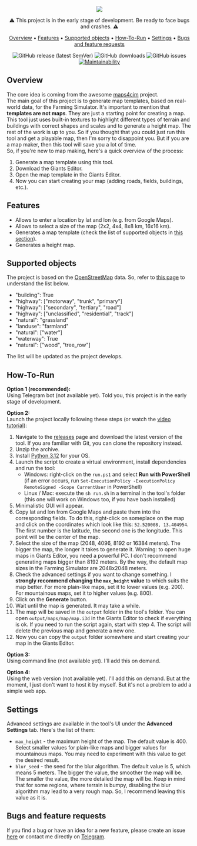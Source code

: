 <div align="center" markdown>
<img src="https://i.postimg.cc/N0Hvm4p4/maps4fs-poster.png">

⚠️ This project is in the early stage of development. Be ready to face bugs and crashes. ⚠️

<p align="center">
  <a href="#Overview">Overview</a> • 
  <a href="#Features">Features</a> • 
  <a href="#Supported-objects">Supported objects</a> • 
  <a href="#How-To-Run">How-To-Run</a> • 
  <a href="Settings">Settings</a> • 
  <a href="#Bugs-and-feature-requests">Bugs and feature requests</a>
</p>

![GitHub release (latest SemVer)](https://img.shields.io/github/v/release/iwatkot/maps4fs)
![GitHub downloads](https://img.shields.io/github/downloads/iwatkot/maps4fs/total)
![GitHub issues](https://img.shields.io/github/issues/iwatkot/maps4fs)
[![Maintainability](https://api.codeclimate.com/v1/badges/b922fd0a7188d37e61de/maintainability)](https://codeclimate.com/github/iwatkot/maps4fs/maintainability) 

</div>

## Overview
The core idea is coming from the awesome [maps4cim](https://github.com/klamann/maps4cim) project.<br>
The main goal of this project is to generate map templates, based on real-world data, for the Farming Simulator. It's important to mention that **templates are not maps**. They are just a starting point for creating a map. This tool just uses built-in textures to highlight different types of terrain and buildings with correct shapes and scales and to generate a height map. The rest of the work is up to you. So if you thought that you could just run this tool and get a playable map, then I'm sorry to disappoint you. But if you are a map maker, then this tool will save you a lot of time.<br>
So, if you're new to map making, here's a quick overview of the process:
1. Generate a map template using this tool.
2. Download the Giants Editor.
3. Open the map template in the Giants Editor.
4. Now you can start creating your map (adding roads, fields, buildings, etc.).

## Features
- Allows to enter a location by lat and lon (e.g. from Google Maps).
- Allows to select a size of the map (2x2, 4x4, 8x8 km, 16x16 km).
- Generates a map template (check the list of supported objects in [this section](#supported-objects)).
- Generates a height map.

## Supported objects
The project is based on the [OpenStreetMap](https://www.openstreetmap.org/) data. So, refer to [this page](https://wiki.openstreetmap.org/wiki/Map_Features) to understand the list below.
- "building": True
- "highway": ["motorway", "trunk", "primary"]
- "highway": ["secondary", "tertiary", "road"]
- "highway": ["unclassified", "residential", "track"]
- "natural": "grassland"
- "landuse": "farmland"
- "natural": ["water"]
- "waterway": True
- "natural": ["wood", "tree_row"]

The list will be updated as the project develops.

## How-To-Run
**Option 1 (recommended):**<br>
Using Telegram bot (not available yet). Told you, this project is in the early stage of development.
<br>

**Option 2:**<br>
Launch the project locally following these steps (or watch the [video tutorial](https://youtu.be/OUzCO7SWKyA)):

1. Navigate to the [releases](https://github.com/iwatkot/maps4fs/releases) page and download the latest version of the tool. If you are familiar with Git, you can clone the repository instead.
2. Unzip the archive.
3. Install [Python 3.12](https://www.python.org/downloads/release/python-3120/) for your OS.
4. Launch the script to create a virtual environment, install dependencies and run the tool:
    - Windows: right-click on the `run.ps1` and select **Run with PowerShell** (if an error occurs, run `Set-ExecutionPolicy -ExecutionPolicy RemoteSigned -Scope CurrentUser` in PowerShell)
    - Linux / Mac: execute the `sh run.sh` in a terminal in the tool's folder (this one will work on Windows too, if you have bash installed)
5. Minimalistic GUI will appear.
6. Copy lat and lon from Google Maps and paste them into the corresponding fields. To do this, right-click on someplace on the map and click on the coordinates which look like this: `52.520008, 13.404954`. The first number is the latitude, the second one is the longitude. This point will be the center of the map.
7. Select the size of the map (2048, 4096, 8192 or 16384 meters). The bigger the map, the longer it takes to generate it. Warning: to open huge maps in Giants Editor, you need a powerful PC. I don't recommend generating maps bigger than 8192 meters. By the way, the default map sizes in the Farming Simulator are 2048x2048 meters.
9. Check the advanced settings if you want to change something. I **strongly recommend changing the `max_height` value** to which suits the map better. For more plain-like maps, set it to lower values (e.g. 200). For mountainous maps, set it to higher values (e.g. 800).
10. Click on the **Generate** button.
11. Wait until the map is generated. It may take a while.
12. The map will be saved in the `output` folder in the tool's folder. You can open `output/maps/map/map.i3d` in the Giants Editor to check if everything is ok. If you need to run the script again, start with step 4. The script will delete the previous map and generate a new one.
13. Now you can copy the `output` folder somewhere and start creating your map in the Giants Editor.

**Option 3:**<br>
Using command line (not available yet). I'll add this on demand.

**Option 4:**<br>
Using the web version (not available yet). I'll add this on demand. But at the moment, I just don't want to host it by myself. But it's not a problem to add a simple web app.

## Settings
Advanced settings are available in the tool's UI under the **Advanced Settings** tab. Here's the list of them:
- `max_height` - the maximum height of the map. The default value is 400. Select smaller values for plain-like maps and bigger values for mountainous maps. You may need to experiment with this value to get the desired result.
- `blur_seed` - the seed for the blur algorithm. The default value is 5, which means 5 meters. The bigger the value, the smoother the map will be. The smaller the value, the more detailed the map will be. Keep in mind that for some regions, where terrain is bumpy, disabling the blur algorithm may lead to a very rough map. So, I recommend leaving this value as it is.

## Bugs and feature requests
If you find a bug or have an idea for a new feature, please create an issue [here](https://github.com/iwatkot/maps4fs/issues) or contact me directly on [Telegram](https://t.me/iwatkot).